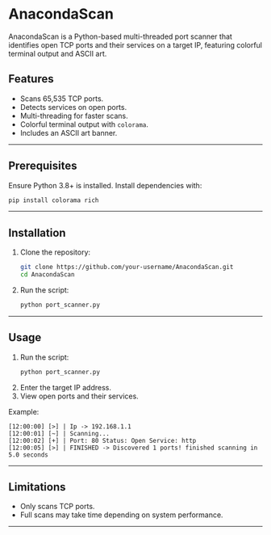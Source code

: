 
# AnacondaScan
AnacondaScan is a Python-based multi-threaded port scanner that identifies open TCP ports and their services on a target IP, featuring colorful terminal output and ASCII art.



## Features

- Scans 65,535 TCP ports.
- Detects services on open ports.
- Multi-threading for faster scans.
- Colorful terminal output with `colorama`.
- Includes an ASCII art banner.

---

## Prerequisites

Ensure Python 3.8+ is installed. Install dependencies with:

```bash
pip install colorama rich
```

---

## Installation

1. Clone the repository:
   ```bash
   git clone https://github.com/your-username/AnacondaScan.git
   cd AnacondaScan
   ```
2. Run the script:
   ```bash
   python port_scanner.py
   ```

---

## Usage

1. Run the script:
   ```bash
   python port_scanner.py
   ```
2. Enter the target IP address.
3. View open ports and their services.

Example:

```
[12:00:00] [>] | Ip -> 192.168.1.1
[12:00:01] [~] | Scanning...
[12:00:02] [+] | Port: 80 Status: Open Service: http
[12:00:05] [>] | FINISHED -> Discovered 1 ports! finished scanning in 5.0 seconds
```

---

## Limitations

- Only scans TCP ports.
- Full scans may take time depending on system performance.

---
